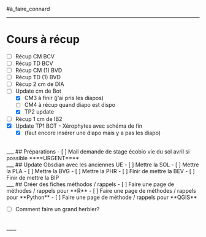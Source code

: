 #à_faire_connard
___
# Cours à récup
- [ ] Récup CM BCV
- [ ] Récup TD BCV
- [ ] Récup CM (1) BVD
- [ ] Récup TD (1) BVD
- [ ] Récup 2 cm de DIA
- [ ] Update cm de Bot
	- [x] CM3 à finir (j'ai pris les diapos)
	- [ ] CM4 à récup quand diapo est dispo
	- [x] TP2 update
- [ ] Récup 1 cm de IB2
- [x] Update TP1 BOT - Xérophytes avec schéma de fin
	- [x] (faut encore insérer une diapo mais y a pas les diapo)
<br>
___
## Préparations
- [ ] Mail demande de stage écobio vie du sol avril si possible **==URGENT==**
<br>
___
## Update Obsdian avec les anciennes UE
- [ ] Mettre la SOL
- [ ] Mettre la PLA
- [ ] Mettre la  BVG
- [ ] Mettre la PHR
- [ ] Finir de mettre la BEV
- [ ] Finir de mettre la BIP
<br>
___
## Créer des fiches méthodos / rappels
- [ ] Faire une page de méthodes / rappels pour **R**
- [ ] Faire une page de méthodes / rappels pour **Python**
- [ ] Faire une page de méthode / rappels pour **QGIS**

- [ ] Comment faire un grand herbier?
<br>
____
